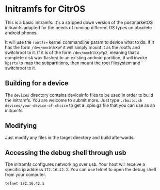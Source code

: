 # Initramfs for CitrOS

This is a basic initramfs. It's a stripped down version of the postmarketOS initramfs adapted for the needs of running different OS types on obsolete android phones.

It will use the `rootfs=` kernel commandline param to device what to do. If it has the form `/dev/mmcblkXpY` it will simply mount it as the rootfs and switchroot to it. If it is of the form `/dev/mmcblkXpYpZ`, meaning that a complete disk was flashed to an existing android partition, it will invoke `kpartx` to map the subpartitions, then mount the root filesystem and switchroot to it.

## Building for a device

The `devices` directory contains deviceinfo files to be used in order to build the initramfs. You are welcome to submit more.
Just type `./build.sh devices/your-device-of-choice` to get a .cpio.gz file that you can use as an initramfs.

## Modifying

Just modify any files in the target directory and build afterwards.

## Accessing the debug shell through usb

The initramfs configures networking over usb. Your host will receive a specific ip address `172.16.42.2`.
You can use telnet to open the debug shell from your computer.

```bash
telnet 172.16.42.1
```
